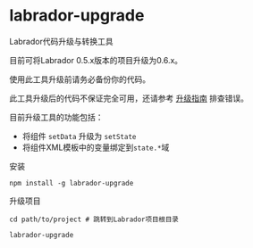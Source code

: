 # labrador-upgrade
Labrador代码升级与转换工具

目前可将Labrador 0.5.x版本的项目升级为0.6.x。

使用此工具升级前请务必备份你的代码。

此工具升级后的代码不保证完全可用，还请参考 [升级指南](https://github.com/maichong/labrador) 排查错误。

目前升级工具的功能包括：

* 将组件 `setData` 升级为 `setState`
* 将组件XML模板中的变量绑定到`state.*`域

安装

```
npm install -g labrador-upgrade
```

升级项目

```
cd path/to/project # 跳转到Labrador项目根目录

labrador-upgrade
```
